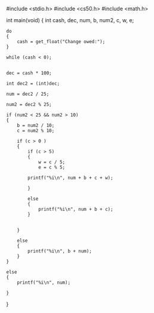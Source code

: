 #include <stdio.h>
#include <cs50.h>
#include <math.h>

int main(void) 
{
    int cash, dec, num, b, num2, c, w, e;
    
    do 
    {
        cash = get_float("Change owed:");
    } 
    
    while (cash < 0);
    
    
    dec = cash * 100;
    
    int dec2 = (int)dec;
    
    num = dec2 / 25;
    
    num2 = dec2 % 25;
    
    if (num2 < 25 && num2 > 10) 
    {
        b = num2 / 10;
        c = num2 % 10;
        
        if (c > 0 )
        {
            if (c > 5)
            {
                w = c / 5;
                e = c % 5;
                
            printf("%i\n", num + b + c + w);
                
            }
            
            else 
            {
                printf("%i\n", num + b + c);
            }
            
            
        }
        
        else 
        {
            printf("%i\n", b + num);
        }
    }
    
    else 
    {
        printf("%i\n", num);
        
    }
    
}
